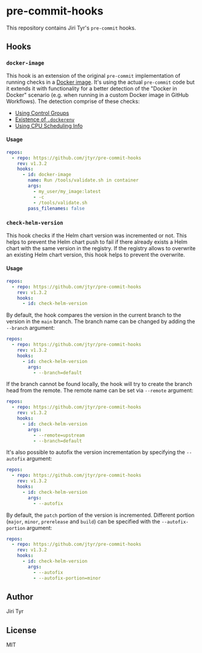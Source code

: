 # pre-commit-hooks

This repository contains Jiri Tyr's `pre-commit` hooks.

## Hooks

### `docker-image`

This hook is an extension of the original `pre-commit` implementation of running
checks in a [Docker image](https://pre-commit.com/index.html#docker_image). It's
using the actual `pre-commit` code but it extends it with functionality for a
better detection of the "Docker in Docker" scenario (e.g. when running in a
custom Docker image in GitHub Workflows). The detection comprise of these
checks:

- [Using Control Groups](https://www.baeldung.com/linux/is-process-running-inside-container#using-control-groups)
- [Existence of `.dockerenv`](https://www.baeldung.com/linux/is-process-running-inside-container#existence-of-dockerenv)
- [Using CPU Scheduling Info](https://www.baeldung.com/linux/is-process-running-inside-container#using-cpu-scheduling-info)

#### Usage

```yaml
repos:
  - repo: https://github.com/jtyr/pre-commit-hooks
    rev: v1.3.2
    hooks:
      - id: docker-image
        name: Run /tools/validate.sh in container
        args:
          - my_user/my_image:latest
          - -c
          - /tools/validate.sh
        pass_filenames: false
```

### `check-helm-version`

This hook checks if the Helm chart version was incremented or not. This helps to
prevent the Helm chart push to fail if there already exists a Helm chart with the
same version in the registry. If the registry allows to overwrite an existing
Helm chart version, this hook helps to prevent the overwrite.

#### Usage

```yaml
repos:
  - repo: https://github.com/jtyr/pre-commit-hooks
    rev: v1.3.2
    hooks:
      - id: check-helm-version
```

By default, the hook compares the version in the current branch to the
version in the `main` branch. The branch name can be changed by adding
the `--branch` argument:

```yaml
repos:
  - repo: https://github.com/jtyr/pre-commit-hooks
    rev: v1.3.2
    hooks:
      - id: check-helm-version
        args:
          - --branch=default
```

If the branch cannot be found locally, the hook will try to create the
branch head from the remote. The remote name can be set via `--remote`
argument:

```yaml
repos:
  - repo: https://github.com/jtyr/pre-commit-hooks
    rev: v1.3.2
    hooks:
      - id: check-helm-version
        args:
          - --remote=upstream
          - --branch=default
```

It's also possible to autofix the version incrementation by specifying
the `--autofix` argument:

```yaml
repos:
  - repo: https://github.com/jtyr/pre-commit-hooks
    rev: v1.3.2
    hooks:
      - id: check-helm-version
        args:
          - --autofix
```

By default, the `patch` portion of the version is incremented. Different
portion (`major`, `minor`, `prerelease` and `build`) can be specified
with the `--autofix-portion` argument:

```yaml
repos:
  - repo: https://github.com/jtyr/pre-commit-hooks
    rev: v1.3.2
    hooks:
      - id: check-helm-version
        args:
          - --autofix
          - --autofix-portion=minor
```

## Author

Jiri Tyr

## License

MIT
